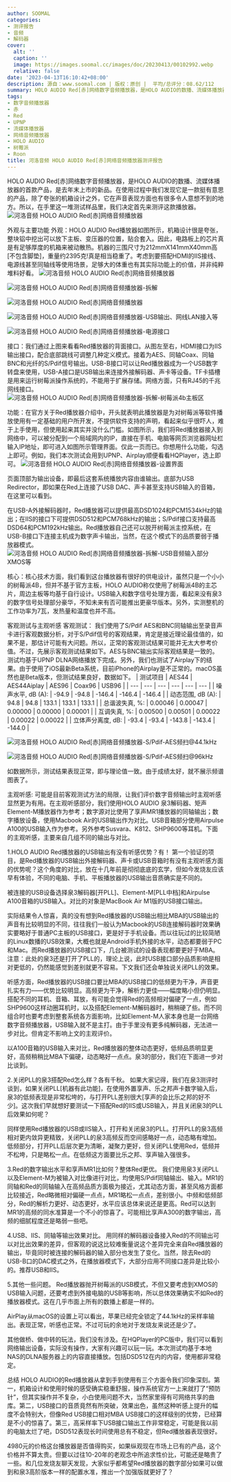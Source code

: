 ```yaml
---
author: SOOMAL
categories:
- 测评报告
- 音频
- 解码器
cover:
  alt: ''
  caption: ''
  image: https://images.soomal.cc/images/doc/20230413/00102992.webp
  relative: false
date: '2023-04-13T16:10:42+08:00'
description: 源自：www.soomal.com | 版权：原创 |  平均/总评分：08.62/112
summary: HOLO AUDIO Red[赤]网络数字音频播放器，是HOLO AUDIO的数播、流媒体播放器的首款产品，是去年末上市的新品。在使用过程中我们发现它是一款挺有意思的产品，除了夸张的机箱设计之外，它在声音表现方面也有很多令人意想不到的地方
tags:
- 数字音频播放器
- 赤
- Red
- UPNP
- 流媒体播放器
- 网络音频播放器
- HOLO AUDIO
- 树莓派
- Roon
title: 河洛音频 HOLO AUDIO Red[赤]网络音频播放器测评报告
---
```


HOLO AUDIO Red[赤]网络数字音频播放器，是HOLO AUDIO的数播、流媒体播放器的首款产品，是去年末上市的新品。在使用过程中我们发现它是一款挺有意思的产品，除了夸张的机箱设计之外，它在声音表现方面也有很多令人意想不到的地方。所以，在手里这一堆测试样品里，我们决定首先来测评这款播放器。
![河洛音频 HOLO AUDIO Red[赤]网络音频播放器](https://images.soomal.cc/images/doc/20230407/00102916.webp)




外观与主要功能
外观：HOLO AUDIO Red播放器如图所示，机箱设计很是夸张，整块铝中挖出可以放下主板、变压器的位置，贴合套入。因此，电路板上的芯片真是有足够厚度的机箱来被动散热。机器的三围尺寸为212mmX141mmX40mm高[不包含脚垫]，重量约2395克!真是相当稳重了。考虑到要搭配HDMI的IIS接线、电源线甚至同轴线等使用场景，足够大的体重也有其实际功能上的价值，并非纯粹堆料好看。
![河洛音频 HOLO AUDIO Red[赤]网络音频播放器](https://images.soomal.cc/images/doc/20230407/00102917.webp)




![河洛音频 HOLO AUDIO Red[赤]网络音频播放器-拆解](https://images.soomal.cc/images/doc/20230407/00102925.webp)




![河洛音频 HOLO AUDIO Red[赤]网络音频播放器](https://images.soomal.cc/images/doc/20230407/00102918.webp)




![河洛音频 HOLO AUDIO Red[赤]网络音频播放器-USB输出、网线LAN接入等](https://images.soomal.cc/images/doc/20230407/00102922_01.webp)




![河洛音频 HOLO AUDIO Red[赤]网络音频播放器-电源接口](https://images.soomal.cc/images/doc/20230407/00102923_01.webp)




接口：我们通过上图来看看Red播放器的背面接口。从图左至右，HDMI接口为IIS输出接口，配合底部跳线可调整几种定义模式。接着为AES、同轴Coax、同轴BNC和光纤的S/Pdif信号输出。USB-B接口可以让Red播放器成为一个USB数字转盘来使用，USB-A接口是USB输出来连接外接解码器、声卡等设备。TF卡插槽是用来运行树莓派操作系统的，不能用于扩展存储。网络方面，只有RJ45的千兆网线接口。
![河洛音频 HOLO AUDIO Red[赤]网络音频播放器-拆解-树莓派4b主板区](https://images.soomal.cc/images/doc/20230407/00102927.webp)




功能：在官方关于Red播放器介绍中，开头就表明此播放器是为对树莓派等软件播放使用有一定基础的用户所开发，不提供软件支持的声明，看起来似乎很吓人，难于上手使用，但使用起来其实并没什么门槛。如图所示，我们将Red播放器接入到网络中，可以被分配到一个局域网内的IP，直接在手机、电脑等网页浏览器网址栏输入IP地址，即可进入如图所示管理界面。仅此一页而已。你想用什么功能，勾选上即可。例如，我们本次测试会用到UPNP、Airplay顺便看看HQPlayer，选上即可。
![河洛音频 HOLO AUDIO Red[赤]网络音频播放器-设置界面](https://images.soomal.cc/images/doc/20230413/00102990.webp)




页面顶部为输出设备，即最后这套系统播放内容由谁输出。底部为USB Redirector，即如果在Red上连接了USB DAC、声卡甚至支持USB输入的音箱，在这里可以看到。

在USB-A外接解码器时，Red播放器可以提供最高DSD1024和PCM1534kHz的输出；在IIS的接口下可提供DSD512和PCM768kHz的输出；S/Pdif接口支持最高DSD64和PCM192kHz输出。Red播放器自己还可以脱开树莓派主控系统，在USB-B接口下连接主机成为数字声卡输出，当然，在这个模式下的品质要弱于播放器模式。
![河洛音频 HOLO AUDIO Red[赤]网络音频播放器-拆解-USB音频输入部分XMOS等](https://images.soomal.cc/images/doc/20230413/00102991_01.webp)




核心：核心技术方面，我们看到这台播放器有很好的供电设计，虽然只是一个小小的树莓派4B，但并不基于官方主板，HOLO AUDIO称仅使用了树莓派4B的主芯片，周边主板等均基于自行设计。USB输入和数字信号处理方面，看起来没有泉3的数字信号处理部分豪华，不知未来有否可能推出更豪华版本。另外，实测整机的工作功率为7瓦，发热量和温度也并不高。

客观测试与主观听感
客观测试：
我们使用了S/Pdif AES和BNC同轴输出至录音声卡进行客观数据分析，对于S/Pdif信号的客观结果，肯定是接近理论最佳值的，如果不是，那估计可能有大问题。所以，正常的客观测试结果可能并无太大参考价值。不过，先展示客观测试结果如下。AES与BNC输出实际客观结果是一致的。测试均基于UPNP DLNA网络播放下完成。另外，我们也测试了Airplay下的结果。由于使用了iOS最新Beta系统，目前iPhone的Airplay是不正常的。macOS虽然也是Beta版本，但测试结果良好，数据如下。
| 测试项目 | AES44 | AES44Aiplay | AES96 | Coax96 | USB96 |
| --- | --- | --- | --- | --- | --- |
| 噪声水平, dB (A): | -94.9 | -94.8 | -146.4 | -146.4 | -146.4 |
| 动态范围, dB (A): | 94.8 | 94.8 | 133.1 | 133.1 | 133.1 |
| 总谐波失真, %: | 0.00046 | 0.00047 | 0.00000 | 0.00000 | 0.00001 |
| 互调失真, %: | 0.00500 | 0.00501 | 0.00022 | 0.00022 | 0.00022 |
| 立体声分离度, dB: | -93.4 | -93.4 | -143.8 | -143.4 | -144.0 |


![河洛音频 HOLO AUDIO Red[赤]网络音频播放器-S/Pdif-AES频扫@44.1kHz](https://images.soomal.cc/images/doc/20230413/00102988_01.webp)




![河洛音频 HOLO AUDIO Red[赤]网络音频播放器-S/Pdif-AES频扫@96kHz](https://images.soomal.cc/images/doc/20230413/00102989_01.webp)




如数据所示，测试结果表现正常，即与理论值一致。由于成绩太好，就不展示频谱图表了。

主观听感:
可能是目前客观测试方法的局限，让我们评价数字音频输出时主观听感显然更为有用。在主观听感部分，我们使用HOLO AUDIO 泉3解码器、矩声Element-M播放器作为参考；数字源对比使用了享声MR1播放器的同轴输出；数字播放设备，使用Macbook Air的USB输出作为对比。USB音箱部分使用Airpulse A100的USB输入作为参考。另外参考Susvara、K812、SHP9600等耳机。下面的主观听感，主要来自几组不同的输出与对比。

1.HOLO AUDIO Red播放器的USB输出有没有听感优势？有！
第一个验证的项目，是Red播放器的USB输出外接解码器、声卡或USB音箱时有没有主观听感方面的优势呢？这个角度的对比，放在十几年前是彻彻底底的玄学，但如今发烧友应该早有体验，不同的电脑、手机、平板播放器的USB输出音质确实是不同的。

被连接的USB设备选择泉3解码器[开PLL]、Element-M[PLL中档]和Airpulse A100音箱的USB输入。对比的对象是MacBook Air M1版的USB接口输出。

实际结果令人惊喜，真的没有想到Red播放器的USB输出相比MBA的USB输出的声音有比较明显的不同，往往我们一般认为Macbook的USB连接解码器时效果确实要略好于普通PC主板的USB接口，更是好于手机设备。而以往玩过的比较简陋的Linux数播的USB效果，大概也就是Android手机外接的水平，动态都要弱于PC和Mac。而Red播放器的USB接口下，几台被测试的设备表现都要更好于MBA。注意：此处的泉3还是打开了PLL的，理论上说，此时USB接口部分品质影响是相对更低的，仍然能感觉到差别就更不容易。下文我们还会单独说关闭PLL的效果。

听感方面，Red播放器的USB接口要比MBA的USB接口的低频更为干净，声音更扎实有力――优势比较明显。高频更为干净，解析力更佳――幅度略小但仍明显。搭配不同的耳机、音箱、耳放，有可能会觉得Red的高频相对偏硬了一点，例如SHP9600这样动圈耳机时，以及搭配Element-M解码器时，稍稍硬了些。而不同组合时也要考虑到整套系统各方面影响，比如Element-M人家本身也是一台网络数字音频播放器，USB输入就不是主打。由于手里没有更多纯解码器，无法进一步对比。但肯定不影响上文的主观评价。

以A100音箱的USB输入来对比，Red播放器的整体动态更好，低频品质明显更好，高频稍稍比MBA下偏硬，动态略好一点点。泉3的部分，我们在下面进一步对比谈到。

2.关闭PLL的泉3搭配Red怎么样？各有千秋。
如果大家记得，我们在泉3测评时谈到，如果关闭PLL[机器有此功能]，在使用外置享声、乐之邦声卡数字输入后，泉3的低频表现是非常松垮的，与打开PLL差别很大[享声的会比乐之邦的好不少]。这次我们早就想好要测试一下搭配Red的IIS或USB输入，并且关闭泉3的PLL后效果如何呢？

同样使用Red播放器的USB或IIS输入，打开和关闭泉3的PLL。打开PLL的泉3高频相对更内敛异更精致，关闭PLL的泉3高频反而空间感略好一点，动态略有增加。低频部分，打开PLL后层次更为清晰，凝聚力更好，但关闭PLL使用Red，低频并不松垮，只是略松一点。在低频这方面要比乐之邦、享声输入强很多。

3.Red的数字输出水平和享声MR1比如何？整体Red更优。
我们使用泉3关闭PLL以及Element-M为被输入对比像进行对比，均使用S/Pdif同轴输出、输入。MR1的同轴和Red的同轴输入在高频品质方面极为接近，尤其动态方面，甚至风格方面都比较接近，Red略微相对偏硬一点点，MR1略松一点点，差别很小。中频和低频部分，Red的解析力更好、动态更好，水平应该总体来说还是更高。Red可以达到MR1的高频的同水准算是一个不小的惊喜了。可能相比享声A300的数字输出，高频的细腻程度还是略弱一些吧。

4.USB、IIS、同轴等输出效果对比。
用同样的解码器设备接入Red的不同输出可以对比出效果的差异，但客观的说这比较难衡量说这个差异完全来自Red播放器的输出，毕竟同时被连接的解码器的输入部分也发生了变化。当然，除去Red的USB-B口的DAC模式之外，在播放器模式下，大部分应用不同接口差异是比较小的。推荐USB和IIS。

5.其他一些问题。
Red播放器抛开树莓派的USB模式，不但又要考虑到XMOS的USB输入问题，还要考虑到外接电脑的USB等影响，所以总体效果确实不如Red的播放器模式。这在几乎市面上所有的数播上都是一样的。

AirPlay从macOS的设置上可以看出，苹果已经完全锁定了44.1kHz的采样率输出。表现正常，听感也正常。不过可玩的余地对于发烧友来说还是少了。

其他做桥、做中转的玩法，我们没有涉及。在HQPlayer的PC版中，我们可以看到网络输出设备，实际没有操作，大家有兴趣可以玩一玩。本次测试均基于本地NAS的DLNA服务器上的内容直接播放。包括DSD512在内的内容，使用都非常稳定。

总结
HOLO AUDIO的Red播放器从拿到手到使用有三个方面令我们印象深刻。第一，机箱设计和使用时候的感受确实稳重舒服，操作系统官方一上来就打了“预防针”，但其实操作并不复杂，小白使用问题不大，当然家里得有可网络共享的曲库。第二，USB接口的音质竟然有所突破，效果出色，虽然这种听感上提升的幅度不会特别大，但像Red USB接口相对MBA USB接口的这样级别的优势，已经算是不小的惊喜了。第三，高采样率下USB接口输出工作非常稳定，可能是我以前的电脑太烂了吧，DSD512表现长时间使用总有不稳定，但Red播放器表现很好。

4980元的价格这台播放器是否值得购买，如果纵观现在市场上已有的产品，这个价格并不算太贵。但要以过往10-20年的老观念中所追求性价比，可能还是略贵了一些。和几位发烧友聊天发现，大家似乎都希望Red播放器的数字部分如果可以做到和泉3高阶版本一样的配置水准，推出一个加强版就更好了？
